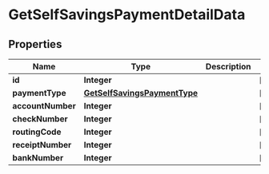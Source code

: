 
# GetSelfSavingsPaymentDetailData

## Properties
Name | Type | Description | Notes
------------ | ------------- | ------------- | -------------
**id** | **Integer** |  |  [optional]
**paymentType** | [**GetSelfSavingsPaymentType**](GetSelfSavingsPaymentType.md) |  |  [optional]
**accountNumber** | **Integer** |  |  [optional]
**checkNumber** | **Integer** |  |  [optional]
**routingCode** | **Integer** |  |  [optional]
**receiptNumber** | **Integer** |  |  [optional]
**bankNumber** | **Integer** |  |  [optional]



